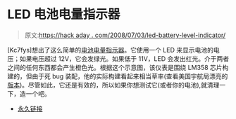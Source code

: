 # LED 电池电量指示器

> 原文:[https://hack aday . com/2008/07/03/led-battery-level-indicator/](https://hackaday.com/2008/07/03/led-battery-level-indicator/)

[Kc7fys]想出了这么简单的[电池电量指示器](http://www.flickr.com/photos/jonathancharles/2630271553/in/photostream/)。它使用一个 LED 来显示电池的电压；如果电压超过 12V，它会发绿光。如果低于 11V，LED 会发出红光。介于两者之间的任何东西都会产生橙色光。根据这个示意图，该仪表是围绕 LM358 芯片构建的，但由于死 bug 装配，他的实际构建看起来相当草率(查看美国宇航局漂亮的[版本](http://workmanship.nasa.gov/lib/insp/2%20books/links/sections/303_deadbugs.html))。尽管如此，它还是有效的，所以如果你想测试它(或者你的电池),就清理一下，造一个吧。

*   [永久链接](http://www.flickr.com/photos/jonathancharles/2630271553/in/photostream/)